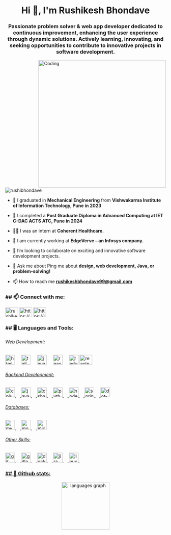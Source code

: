<h1 align="center">Hi 👋, I'm Rushikesh Bhondave</h1>
<h3 align="center">Passionate problem solver & web app developer dedicated to continuous improvement, enhancing the user experience through dynamic solutions. Actively learning, innovating, and seeking opportunities to contribute to innovative projects in software development.</h3>
<img align="right" alt="Coding" width="400" src="https://cdn.dribbble.com/users/1162077/screenshots/3848914/programmer.gif"/>
<p align="left"> <img src="https://komarev.com/ghpvc/?username=rushibhondave&label=Profile%20views&color=0e75b6&style=flat" alt="rushibhondave" /> </p>

- 💼 I graduated in **Mechanical Engineering** from **Vishwakarma Institute of Information Technology, Pune in 2023**
  
- 💼 I completed a **Post Graduate Diploma in Advanced Computing  at IET C-DAC ACTS ATC, Pune in 2024**
  
- 👨‍💻 I was an intern at **Coherent Healthcare.**
  
- 🚀 I am currently working at **EdgeVerve – an Infosys company.**

- 👯 I’m looking to collaborate on exciting and innovative software development projects.
 
- 💬 Ask me about Ping me about **design, web development, Java, or problem-solving!**

- 📫 How to reach me **rushikeshbhondave99@gmail.com**

<h3 align="left"> ## 📫 Connect with me:</h3>
<p align="left">
<a href="https://linkedin.com/in/rushikesh-bhondave" target="blank"><img align="center" src="https://raw.githubusercontent.com/rahuldkjain/github-profile-readme-generator/master/src/images/icons/Social/linked-in-alt.svg" alt="rushikesh-bhondave" height="30" width="40" /></a>
<a href="https://www.hackerrank.com/https://www.hackerrank.com/profile/rushikesh_b_99" target="blank"><img align="center" src="https://raw.githubusercontent.com/rahuldkjain/github-profile-readme-generator/master/src/images/icons/Social/hackerrank.svg" alt="https://www.hackerrank.com/profile/rushikesh_b_99" height="30" width="40" /></a>
<a href="https://www.leetcode.com/https://leetcode.com/u/rushikesh_bhondave/" target="blank"><img align="center" src="https://raw.githubusercontent.com/rahuldkjain/github-profile-readme-generator/master/src/images/icons/Social/leet-code.svg" alt="https://leetcode.com/u/rushikesh_bhondave/" height="30" width="40" /></a>
</p>

<h3 align="left">  ##  🖥️ Languages and Tools:</h3>
 <h6 align="left"> Web Development:</h6>

  <div align="left">
  <img src="https://cdn.jsdelivr.net/gh/devicons/devicon/icons/html5/html5-original.svg" height="30" alt="html5 logo"  />
  <img width="12" />
  <img src="https://cdn.jsdelivr.net/gh/devicons/devicon/icons/tailwindcss/tailwindcss-original-wordmark.svg" height="30" alt="tailwindcss logo"  />
  <img width="12" />
  <img src="https://cdn.jsdelivr.net/gh/devicons/devicon/icons/javascript/javascript-original.svg" height="30" alt="javascript logo"  />
  <img width="12" />
  <img src="https://cdn.jsdelivr.net/gh/devicons/devicon/icons/react/react-original.svg" height="30" alt="react logo"  />
  <img width="12" />
  <img src="https://cdn.jsdelivr.net/gh/devicons/devicon/icons/redux/redux-original.svg" height="30" alt="redux logo"  />
  <img src="https://reactnative.dev/img/header_logo.svg" alt="reactnative" width="40" height="30"/> </a> <a href="https://redux.js.org" target="_blank" rel="noreferrer">
</div>

<div align="left">
  <h6 align="left">Backend Development:</h6> 
  <img src="https://cdn.jsdelivr.net/gh/devicons/devicon/icons/cplusplus/cplusplus-original.svg" height="30" alt="cplusplus logo"  />
  <img width="12" />
  <img src="https://cdn.jsdelivr.net/gh/devicons/devicon/icons/java/java-original.svg" height="30" alt="java logo"  />
  <img width="12" />
  <img src="https://cdn.jsdelivr.net/gh/devicons/devicon/icons/csharp/csharp-original.svg" height="30" alt="csharp logo"  />
  <img width="12" />
  <img src="https://cdn.jsdelivr.net/gh/devicons/devicon/icons/python/python-original.svg" height="30" alt="python logo"  />
  <img width="12" />
  <img src="https://cdn.jsdelivr.net/gh/devicons/devicon/icons/nodejs/nodejs-original.svg" height="30" alt="nodejs logo"  />
  <img width="12" />
  <img src="https://cdn.jsdelivr.net/gh/devicons/devicon/icons/spring/spring-original.svg" height="30" alt="spring logo"  />
  <img width="12" />
  <img src="https://cdn.jsdelivr.net/gh/devicons/devicon/icons/dot-net/dot-net-original.svg" height="30" alt="dot-net logo"  />
</div>


<div align="left">
<h6 align="left">Databases:</h6>
  <img src="https://cdn.jsdelivr.net/gh/devicons/devicon/icons/mysql/mysql-original.svg" height="30" alt="mysql logo"  />
  <img width="12" />
  <img src="https://cdn.jsdelivr.net/gh/devicons/devicon/icons/mongodb/mongodb-original.svg" height="30" alt="mongodb logo"  />
  <img width="12" />
  <img src="https://cdn.jsdelivr.net/gh/devicons/devicon/icons/microsoftsqlserver/microsoftsqlserver-plain.svg" height="30" alt="microsoftsqlserver logo"  />
</div>


<div align="left">
  <h6 align="left">Other Skills:</h6>
  <img src="https://cdn.jsdelivr.net/gh/devicons/devicon/icons/git/git-original.svg" height="30" alt="git logo"  />
  <img width="12" />
  <img src="https://cdn.jsdelivr.net/gh/devicons/devicon/icons/gitlab/gitlab-original.svg" height="30" alt="gitlab logo"  />
  <img width="12" />
  <img src="https://cdn.jsdelivr.net/gh/devicons/devicon/icons/docker/docker-original.svg" height="30" alt="docker logo"  />
  <img width="12" />
  <img src="https://cdn.jsdelivr.net/gh/devicons/devicon/icons/jira/jira-original.svg" height="30" alt="jira logo"  />
  <img width="12" />
  <img src="https://cdn.jsdelivr.net/gh/devicons/devicon/icons/linux/linux-original.svg" height="30" alt="linux logo"  />
  <img width="12" />

</div>

<h3 align="left"> ## 📝 Github stats:</h3>
<div align="center">
  <img src="https://github-readme-stats.vercel.app/api/top-langs?username=rushibhondave&locale=en&hide_title=false&layout=compact&card_width=320&langs_count=5&theme=dracula&hide_border=false&order=2" height="150" alt="languages graph"  />
</div>







